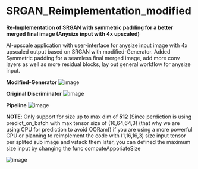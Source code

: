 # SRGAN_Reimplementation_modified
**Re-Implementation of SRGAN with symmetric padding for a better merged final image (Anysize input with 4x upscaled)**


AI-upscale application with user-interface for anysize input image with 4x upscaled output based on SRGAN with modified-Generator.
Added Symmetric padding for a seamless final merged image, add more conv layers as well as more residual blocks, lay out general workflow for anysize input.


**Modified-Generator**
![image](https://user-images.githubusercontent.com/82665400/206855054-fbce99c8-4ad0-47ee-af15-33ce8958264b.png)

**Original Discriminator**
![image](https://user-images.githubusercontent.com/82665400/206855129-b72f86ca-7e54-4a6e-bec9-442e66f6ca73.png)

**Pipeline**
![image](https://user-images.githubusercontent.com/82665400/206857747-d10e8a11-5b83-4cf0-8f61-74e1910bbd5f.png)


**NOTE**: Only support for size up to max dim of **512** (Since perdiction is using predict_on_batch with max tensor size of (16,64,64,3) (that why we are using CPU for prediction to avoid OORam)) if you are using a more powerful CPU or planning to reimplement the code with (1,16,16,3) size input tensor per splited sub image and vstack them later, you can defined the maximum size input by changing the func computeApporiateSize

![image](https://user-images.githubusercontent.com/82665400/206857420-a514481e-5a0a-42d0-98ea-e8819efbae51.png)


